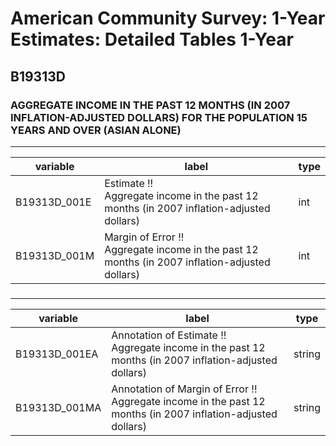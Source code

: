 # American Community Survey: 1-Year Estimates: Detailed Tables 1-Year

## B19313D

### AGGREGATE INCOME IN THE PAST 12 MONTHS (IN 2007 INFLATION-ADJUSTED DOLLARS) FOR THE POPULATION 15 YEARS AND OVER (ASIAN ALONE)

___

| variable | label | type |
| ----- | ----- | ----- |
| B19313D_001E | Estimate !!<br>Aggregate income in the past 12 months (in 2007 inflation-adjusted dollars) | int |
| B19313D_001M | Margin of Error !!<br>Aggregate income in the past 12 months (in 2007 inflation-adjusted dollars) | int |
### 

___

| variable | label | type |
| ----- | ----- | ----- |
| B19313D_001EA | Annotation of Estimate !!<br>Aggregate income in the past 12 months (in 2007 inflation-adjusted dollars) | string |
| B19313D_001MA | Annotation of Margin of Error !!<br>Aggregate income in the past 12 months (in 2007 inflation-adjusted dollars) | string |

